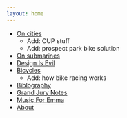 ```yaml
---
layout: home
---
```


[//]: # (A test comment before main body text.)

* [On cities](cities/cities.md)
	* Add: CUP stuff
	* Add: prospect park bike solution
* [On submarines](submarines.md)
* [Design Is Evil](evildesign/designisevil.md)
* [Bicycles](bicycles/bicycles.md)
	* Add: how bike racing works
* [Biblography](http://grannycart.net/bibliography/)
* [Grand Jury Notes](http://github.com/grannycart/grand-jury)
* [Music For Emma](http://github.com/grannycart/musicforemma/)
* [About](About.md)


[//]: # (Just a test comment after main body text.)


